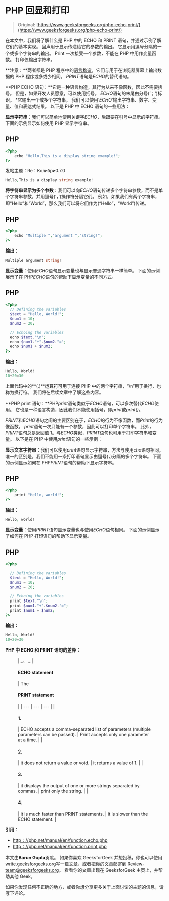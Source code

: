 # PHP 回显和打印

> Original: [https://www.geeksforgeeks.org/php-echo-print/](https://www.geeksforgeeks.org/php-echo-print/)

在本文中，我们将了解什么是 PHP 中的 ECHO 和 PRINT 语句，并通过示例了解它们的基本实现。 回声用于显示传递给它的参数的输出。 它显示用逗号分隔的一个或多个字符串的输出。 Print 一次接受一个参数，不能在 PHP 中用作变量函数。 打印仅输出字符串。

**注意：**两者都是 PHP 程序中的[语言构造](https://www.geeksforgeeks.org/what-is-the-difference-between-a-language-construct-and-a-built-in-function-in-php/)，它们与用于在浏览器屏幕上输出数据的 PHP 程序或多或少相同。 *PRINT*语句是*ECHO*的替代语句。

**PHP ECHO 语句：**它是一种语言构造，其行为从来不像函数，因此不需要括号。 但是，如果开发人员愿意，可以使用括号。 *ECHO*语句的末尾由分号(‘；’)标识。 *它输出一个或多个字符串。 我们可以使用‘*ECHO*’输出字符串、数字、变量、值和表达式结果。 以下是 PHP 中 ECHO 语句的一些用法：

**显示字符串**：我们可以简单地使用关键字*ECHO*，后跟要在引号中显示的字符串。 下面的示例显示如何使用 PHP 显示字符串。

## PHP

```php
<?php
    echo "Hello,This is a display string example!";
?>
```

发帖主题：Re：Колибри0.7.0

```php
Hello,This is a display string example!
```

**将字符串显示为多个参数**：我们可以向*ECHO*语句传递多个字符串参数，而不是单个字符串参数，并用逗号(‘，’)操作符分隔它们。 例如，如果我们有两个字符串，即“Hello”和“World”，那么我们可以将它们作为(“Hello”，“World”)传递。

## PHP

```php
<?php
    echo "Multiple ","argument ","string!";
?>
```

**输出：**

```php
Multiple argument string!
```

**显示变量**：使用*ECHO*语句显示变量也与显示普通字符串一样简单。 下面的示例展示了在 PHP*ECHO*语句的帮助下显示变量的不同方式。

## PHP

```php
<?php
  // Defining the variables
  $text = "Hello, World!";
  $num1 = 10;
  $num2 = 20;

  // Echoing the variables
  echo $text."\n";
  echo $num1."+".$num2."=";
  echo $num1 + $num2;
?>
```

**输出：**

```php
Hello, World!
10+20=30
```

上面代码中的**(.)**运算符可用于连接 PHP 中的两个字符串，“\n”用于换行，也称为换行符。 我们将在后续文章中了解这些内容。

**PHP print 语句：**PHP*print*语句类似于*ECHO*语句，可以多次替代*ECHO*使用。 它也是一种语言构造，因此我们不能使用括号，即*print*或*print()*。

*PRINT*和*ECHO*语句之间的主要区别在于，*ECHO*的行为不像函数，而*Print*的行为像函数。 *print*语句一次只能有一个参数，因此可以打印单个字符串。 此外，*PRINT*语句总是返回值 1。与*ECHO*类似，*PRINT*语句也可用于打印字符串和变量。 以下是在 PHP 中使用*print*语句的一些示例：

**显示文本字符串**：我们可以使用*print*语句显示字符串，方法与使用*cho*语句相同。 唯一的区别是，我们不能用一条打印语句显示由逗号(，)分隔的多个字符串。 下面的示例显示如何在 PHP*PRINT*语句的帮助下显示字符串。

## PHP

```php
<?php
    print "Hello, world!";
?>
```

**输出：**

```php
Hello, world!
```

**显示变量**：使用*PRINT*语句显示变量也与使用*ECHO*语句相同。 下面的示例显示了如何在 PHP 打印语句的帮助下显示变量。

## PHP

```php
<?php

  // Defining the variables
  $text = "Hello, World!";
  $num1 = 10;
  $num2 = 20;

  // Echoing the variables
  print $text."\n";
  print $num1."+".$num2."=";
  print $num1 + $num2;
?>
```

**输出：**

```php
Hello, World!
10+20=30
```

**PHP 中 ECHO 和 PRINT 语句的差异：**

<figure class="table">

| _。 _ | 

#### ECHO statement

 | The

#### PRINT statement

 |
| --- | --- | --- |
| 

#### 1\.

 | ECHO accepts a comma-separated list of parameters (multiple parameters can be passed). | Print accepts only one parameter at a time. |
| 

#### 2\.

 | it does not return a value or void. | it returns a value of 1\. |
| 

#### 3\.

 | it displays the output of one or more strings separated by commas. | print only the string. |
| 

#### 4\.

 | it is much faster than PRINT statements. | it is slower than the ECHO statement. |

</figure>

**引用**：

*   [http：//php.net/manual/en/function.echo.php](http://php.net/manual/en/function.echo.php)
*   [http：//php.net/manual/en/function.print.php](http://php.net/manual/en/function.print.php)

本文由**Barun Gupta**贡献。 如果你喜欢 GeeksforGeek 并想投稿，你也可以使用[write.geeksforgeeks.org](http://www.write.geeksforgeeks.org)写一篇文章，或者把你的文章邮寄到 Review-team@geeksforgeeks.org。 看看你的文章出现在 GeeksforGeek 主页上，并帮助其他 Geek。

如果你发现任何不正确的地方，或者你想分享更多关于上面讨论的主题的信息，请写下评论。